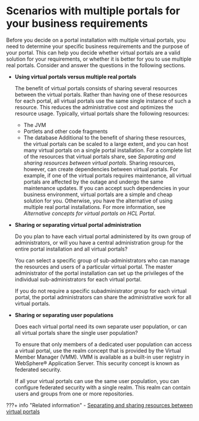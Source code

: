 # Scenarios with multiple portals for your business requirements

Before you decide on a portal installation with multiple virtual portals, you need to determine your specific business requirements and the purpose of your portal. This can help you decide whether virtual portals are a valid solution for your requirements, or whether it is better for you to use multiple real portals. Consider and answer the questions in the following sections.

-   **Using virtual portals versus multiple real portals**

    The benefit of virtual portals consists of sharing several resources between the virtual portals. Rather than having one of these resources for each portal, all virtual portals use the same single instance of such a resource. This reduces the administrative cost and optimizes the resource usage. Typically, virtual portals share the following resources:

    -   The JVM
    -   Portlets and other code fragments
    -   The database
    Additional to the benefit of sharing these resources, the virtual portals can be scaled to a large extent, and you can host many virtual portals on a single portal installation. For a complete list of the resources that virtual portals share, see *Separating and sharing resources between virtual portals*. Sharing resources, however, can create dependencies between virtual portals. For example, if one of the virtual portals requires maintenance, all virtual portals are affected by the outage and undergo the same maintenance updates. If you can accept such dependencies in your business environment, virtual portals are a simple and cheap solution for you. Otherwise, you have the alternative of using multiple real portal installations. For more information, see *Alternative concepts for virtual portals on HCL Portal*.

-   **Sharing or separating virtual portal administration**

    Do you plan to have each virtual portal administered by its own group of administrators, or will you have a central administration group for the entire portal installation and all virtual portals?

    You can select a specific group of sub-administrators who can manage the resources and users of a particular virtual portal. The master administrator of the portal installation can set up the privileges of the individual sub-administrators for each virtual portal.

    If you do not require a specific subadministrator group for each virtual portal, the portal administrators can share the administrative work for all virtual portals.

-   **Sharing or separating user populations**

    Does each virtual portal need its own separate user population, or can all virtual portals share the single user population?

    To ensure that only members of a dedicated user population can access a virtual portal, use the realm concept that is provided by the Virtual Member Manager \(VMM\). VMM is available as a built-in user registry in WebSphere® Application Server. This security concept is known as federated security.

    If all your virtual portals can use the same user population, you can configure federated security with a single realm. This realm can contain users and groups from one or more repositories.



???+ info "Related information"
    - [Separating and sharing resources between virtual portals](../vp_planning/advppln_scope.md)

